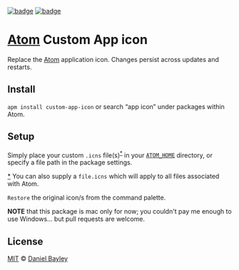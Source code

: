 [![badge][apm]][package]
[![badge][chat]][#slack]

[Atom] Custom App icon
======================

Replace the [Atom] application icon. Changes persist across updates and restarts.

Install
-------
`apm install custom-app-icon` or search “app icon” under packages within Atom.

Setup
-----
Simply place your custom `.icns` file(s)<sup id="R1">[*](#F1)</sup> in your [`ATOM_HOME`] directory, or specify a file path in the package settings.

<a id="F1">[*](#R1)</a> You can also supply a `file.icns` which will apply to all files associated with Atom.

`Restore` the original icon/s from the command palette.

**NOTE** that this package is mac only for now; you couldn't pay me enough to use Windows… but pull requests are welcome.

License
-------
[MIT] © [Daniel Bayley]

[MIT]:              LICENSE.md
[Daniel Bayley]:    https://github.com/danielbayley
[atom]:             https://atom.io
[apm]:              https://img.shields.io/apm/v/custom-app-icon.svg?style=flat-square
[package]:          https://atom.io/packages/custom-app-icon
[chat]:             https://img.shields.io/badge/chat-atom.io%20slack-ff69b4.svg?style=flat-square
[#slack]:           https://atom-slack.herokuapp.co

[`ATOM_HOME`]:      http://flight-manual.atom.io/using-atom/sections/basic-customization/#custom-home-location-with-an-environment-variable
[sync-settings]:    http://atom.io/packages/sync-setting

[Tile]:             http://
